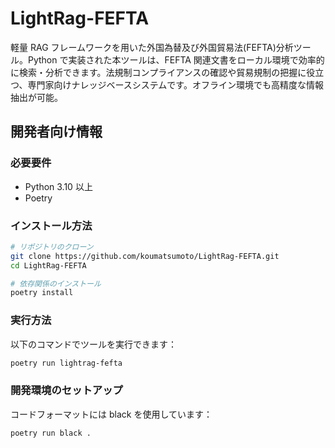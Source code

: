 # LightRag-FEFTA

軽量 RAG フレームワークを用いた外国為替及び外国貿易法(FEFTA)分析ツール。Python で実装された本ツールは、FEFTA 関連文書をローカル環境で効率的に検索・分析できます。法規制コンプライアンスの確認や貿易規制の把握に役立つ、専門家向けナレッジベースシステムです。オフライン環境でも高精度な情報抽出が可能。

## 開発者向け情報

### 必要要件

- Python 3.10 以上
- Poetry

### インストール方法

```bash
# リポジトリのクローン
git clone https://github.com/koumatsumoto/LightRag-FEFTA.git
cd LightRag-FEFTA

# 依存関係のインストール
poetry install
```

### 実行方法

以下のコマンドでツールを実行できます：

```bash
poetry run lightrag-fefta
```

### 開発環境のセットアップ

コードフォーマットには black を使用しています：

```bash
poetry run black .
```

